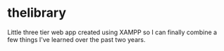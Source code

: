 # thelibrary
Little three tier web app created using XAMPP so I can finally combine a few things I've learned over the past two years.
